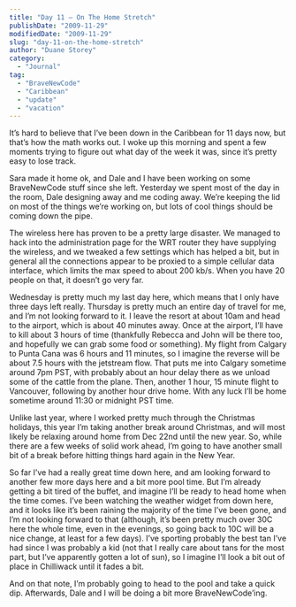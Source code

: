 ```yaml
---
title: "Day 11 – On The Home Stretch"
publishDate: "2009-11-29"
modifiedDate: "2009-11-29"
slug: "day-11-on-the-home-stretch"
author: "Duane Storey"
category:
  - "Journal"
tag:
  - "BraveNewCode"
  - "Caribbean"
  - "update"
  - "vacation"
---
```


It’s hard to believe that I’ve been down in the Caribbean for 11 days now, but that’s how the math works out. I woke up this morning and spent a few moments trying to figure out what day of the week it was, since it’s pretty easy to lose track.

Sara made it home ok, and Dale and I have been working on some BraveNewCode stuff since she left. Yesterday we spent most of the day in the room, Dale designing away and me coding away. We’re keeping the lid on most of the things we’re working on, but lots of cool things should be coming down the pipe.

The wireless here has proven to be a pretty large disaster. We managed to hack into the administration page for the WRT router they have supplying the wireless, and we tweaked a few settings which has helped a bit, but in general all the connections appear to be proxied to a simple cellular data interface, which limits the max speed to about 200 kb/s. When you have 20 people on that, it doesn’t go very far.

Wednesday is pretty much my last day here, which means that I only have three days left really. Thursday is pretty much an entire day of travel for me, and I’m not looking forward to it. I leave the resort at about 10am and head to the airport, which is about 40 minutes away. Once at the airport, I’ll have to kill about 3 hours of time (thankfully Rebecca and John will be there too, and hopefully we can grab some food or something). My flight from Calgary to Punta Cana was 6 hours and 11 minutes, so I imagine the reverse will be about 7.5 hours with the jetstream flow. That puts me into Calgary sometime around 7pm PST, with probably about an hour delay there as we unload some of the cattle from the plane. Then, another 1 hour, 15 minute flight to Vancouver, following by another hour drive home. With any luck I’ll be home sometime around 11:30 or midnight PST time.

Unlike last year, where I worked pretty much through the Christmas holidays, this year I’m taking another break around Christmas, and will most likely be relaxing around home from Dec 22nd until the new year. So, while there are a few weeks of solid work ahead, I’m going to have another small bit of a break before hitting things hard again in the New Year.

So far I’ve had a really great time down here, and am looking forward to another few more days here and a bit more pool time. But I’m already getting a bit tired of the buffet, and imagine I’ll be ready to head home when the time comes. I’ve been watching the weather widget from down here, and it looks like it’s been raining the majority of the time I’ve been gone, and I’m not looking forward to that (although, it’s been pretty much over 30C here the whole time, even in the evenings, so going back to 10C will be a nice change, at least for a few days). I’ve sporting probably the best tan I’ve had since I was probably a kid (not that I really care about tans for the most part, but I’ve apparently gotten a lot of sun), so I imagine I’ll look a bit out of place in Chilliwack until it fades a bit.

And on that note, I’m probably going to head to the pool and take a quick dip. Afterwards, Dale and I will be doing a bit more BraveNewCode’ing.